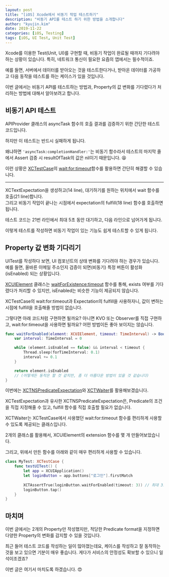 ```yaml
---
layout: post
title: "[iOS] Xcode에서 비동기 작업 테스트하기"
description: "비동기 API를 테스트 하기 위한 방법을 소개합니다"
author: "kyujin.kim"
date: 2019-11-22
categories: [iOS, Testing]
tags: [iOS, UI Test, Unit Test]
---
```


Xcode를 이용한 Test(Unit, UI)를 구현할 때, 비동기 작업이 완료될 때까지 기다려야 하는 상황이 있습니다. 특히, 네트워크 통신이 필요한 요즘의 앱에서는 필수적이죠.

예를 들면, 서버에서 데이터를 받아오는 것을 테스트한다거나, 받아온 데이터를 가공하고 다음 동작을 테스트를 하는 케이스가 있을 것입니다.

이번 글에서는 비동기 API를 테스트하는 방법과, Property의 값 변화를 기다렸다가 처리하는 방법에 대해서 알아보려고 합니다.

## 비동기 API 테스트
APIProvider 클래스의 asyncTask 함수의 호출 결과를 검증하기 위한 간단한 테스트 코드입니다.

<script src="https://gist.github.com/Mildwhale/a874b30f7516dc6aa7381b92961e7da0.js"></script>

하지만 이 테스트는 반드시 실패하게 됩니다.  

왜냐하면 `'asyncTask:completionHandler:'`는 비동기 함수라서 테스트의 마지막 줄에서 Assert 검증 시 resultOfTask의 값은 nil이기 때문입니다. 😫

이런 상황은 [XCTestCase](https://developer.apple.com/documentation/xctest/xctestcase)의 [wait:for:timeout](https://developer.apple.com/documentation/xctest/xctestcase/2806856-wait)함수를 활용하면 간단히 해결할 수 있습니다.

---

<script src="https://gist.github.com/Mildwhale/b4bb3f95b41d3b1d3a7e8dc2418ba6c5.js"></script>

XCTextExpectation을 생성하고(14 line), 대기하기를 원하는 위치에서 wait 함수를 호출(21 line)합니다.  
그리고 비동기 작업이 끝나는 시점에서 expectation의 fulfill(18 line) 함수를 호출하면 됩니다.

테스트 코드는 21번 라인에서 최대 5초 동안 대기하고, 다음 라인으로 넘어가게 됩니다.

이렇게 테스트를 작성하면 비동기 작업이 있는 기능도 쉽게 테스트할 수 있게 됩니다.

## Property 값 변화 기다리기
UITest를 작성하다 보면, UI 컴포넌트의 상태 변화를 기다려야 하는 경우가 있습니다. 예를 들면, 올바른 이메일 주소인지 검증이 되면(비동기) 특정 버튼이 활성화(isEnabled) 되는 상황입니다.

[XCUIElement](https://developer.apple.com/documentation/xctest/xcuielement) 클래스는 [waitForExistence:timeout](https://developer.apple.com/documentation/xctest/xcuielement/2879412-waitforexistence) 함수를 통해, exists 여부를 기다렸다가 처리할 수 있지만, isEnabled는 비슷한 기능이 제공되지 않습니다.

XCTestCase의 wait:for:timeout과 Expectation의 fulfill을 사용하자니, 값이 변하는 시점에 fulfill을 호출해줄 방법이 없습니다.

그렇다면 아래 코드처럼 구현하면 될까요? 아니면 KVO 또는 Observer를 직접 구현하고, wait:for:timeout을 사용하면 될까요? 어떤 방법이든 좋아 보이지는 않습니다.

```swift
func waitForEnabled(element: XCUIElement, timeout: TimeInterval) -> Bool {
    var interval: TimeInterval = 0

    while (element.isEnabled == false) && interval < timeout {
        Thread.sleep(forTimeInterval: 0.1)
        interval += 0.1
    }

    return element.isEnabled
    // (어떻게든 동작은 할 것 같지만, 좀 더 아름다운 방법이 있을 것 같습니다)
}
```

이번에는 [XCTNSPredicateExpectation](https://developer.apple.com/documentation/xctest/xctnspredicateexpectation)와 [XCTWaiter](https://developer.apple.com/documentation/xctest/xctwaiter)를 활용해보겠습니다.

XCTestExpectation과 유사한 XCTNSPredicateExpectation은, Predicate의 조건을 직접 지정해줄 수 있고, fulfill 함수를 직접 호출할 필요가 없습니다.

XCTWaiter는 XCTestCase에서 사용했던 wait:for:timeout 함수를 편리하게 사용할 수 있도록 제공되는 클래스입니다.

<script src="https://gist.github.com/Mildwhale/296cfdc0d6df902b4061a82e2e7883f1.js"></script>

2개의 클래스를 활용해서, XCUIElement의 extension 함수를 몇 개 만들어보았습니다.

그리고, 위에서 만든 함수를 아래와 같이 매우 편리하게 사용할 수 있습니다.

```swift
class MyTest: XCTestCase {
    func testUITest() {
        let app = XCUIApplication()
        let loginButton = app.buttons["로그인"].firstMatch
        
        XCTAssertTrue(loginButton.waitForEnabled(timeout: 3)) // 최대 3초간 대기.
        loginButton.tap()
    }
}
```

## 마치며
이번 글에서는 2개의 Property만 작성했지만, 적당한 Predicate format을 지정하면 다양한 Property의 변화를 감지할 수 있을 것입니다.

최근 들어 테스트 코드를 작성하는 일이 많아졌는데요, 케이스를 작성하고 잘 동작하는 것을 보고 있으면 기분이 매우 좋습니다. 게다가 서비스의 안정성도 확보할 수 있으니 일석이조겠죠?

이번 글은 여기서 마치도록 하겠습니다. 😍